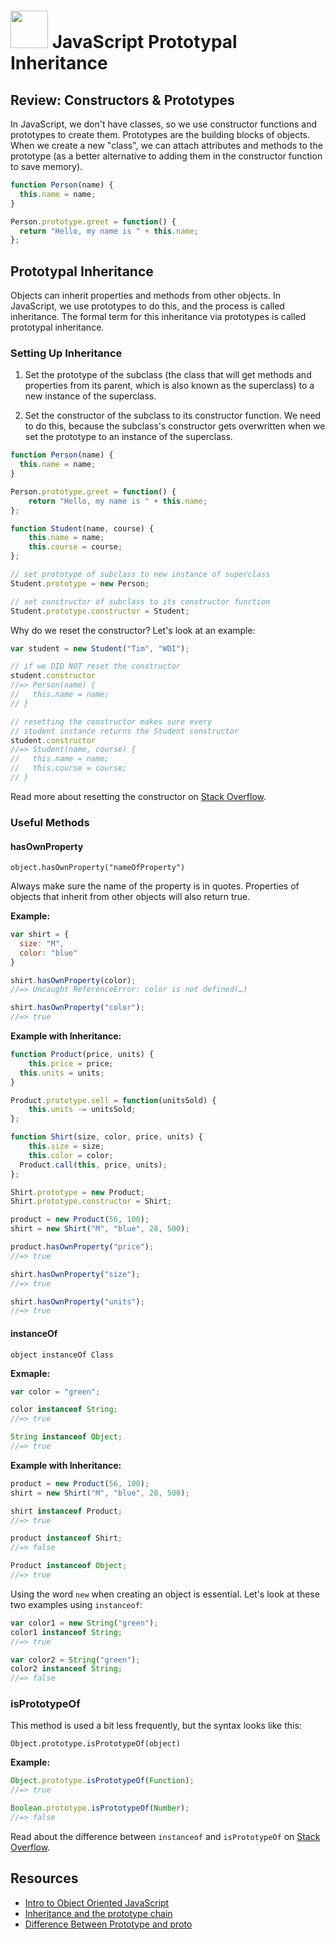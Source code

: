 # <img src="https://cloud.githubusercontent.com/assets/7833470/10423298/ea833a68-7079-11e5-84f8-0a925ab96893.png" width="60"> JavaScript Prototypal Inheritance

## Review: Constructors & Prototypes

In JavaScript, we don't have classes, so we use constructor functions and prototypes to create them. Prototypes are the building blocks of objects. When we create a new "class", we can attach attributes and methods to the prototype (as a better alternative to adding them in the constructor function to save memory).

```js
function Person(name) {
  this.name = name;
}

Person.prototype.greet = function() {
  return "Hello, my name is " + this.name;
};
```

## Prototypal Inheritance

Objects can inherit properties and methods from other objects. In JavaScript, we use prototypes to do this, and the process is called inheritance. The formal term for this inheritance via prototypes is called prototypal inheritance.

### Setting Up Inheritance

1. Set the prototype of the subclass (the class that will get methods and properties from its parent, which is also known as the superclass) to a new instance of the superclass.

2. Set the constructor of the subclass to its constructor function. We need to do this, because the subclass's constructor gets overwritten when we set the prototype to an instance of the superclass.

```js
function Person(name) {
  this.name = name;
}

Person.prototype.greet = function() {
	return "Hello, my name is " + this.name;
};

function Student(name, course) {
	this.name = name;
	this.course = course;
};

// set prototype of subclass to new instance of superclass
Student.prototype = new Person;

// set constructor of subclass to its constructor function
Student.prototype.constructor = Student;
```

Why do we reset the constructor? Let's look at an example:

```js
var student = new Student("Tim", "WDI");

// if we DID NOT reset the constructor
student.constructor
//=> Person(name) {
//   this.name = name;
// }

// resetting the constructor makes sure every
// student instance returns the Student constructor
student.constructor
//=> Student(name, course) {
//   this.name = name;
//   this.course = course;
// }
```

Read more about resetting the constructor on <a href="http://stackoverflow.com/questions/8453887/why-is-it-necessary-to-set-the-prototype-constructor" target="_blank">Stack Overflow</a>.

### Useful Methods

#### hasOwnProperty

`object.hasOwnProperty("nameOfProperty")`

Always make sure the name of the property is in quotes. Properties of objects that inherit from other objects will also return true.

**Example:**

```js
var shirt = {
  size: "M",
  color: "blue"
}

shirt.hasOwnProperty(color);
//=> Uncaught ReferenceError: color is not defined(…)

shirt.hasOwnProperty("color");
//=> true
```

**Example with Inheritance:**

```js
function Product(price, units) {
	this.price = price;
  this.units = units;
}

Product.prototype.sell = function(unitsSold) {
	this.units -= unitsSold;
};

function Shirt(size, color, price, units) {
	this.size = size;
	this.color = color;
  Product.call(this, price, units);
};

Shirt.prototype = new Product;
Shirt.prototype.constructor = Shirt;

product = new Product(56, 100);
shirt = new Shirt("M", "blue", 28, 500);

product.hasOwnProperty("price");
//=> true

shirt.hasOwnProperty("size");
//=> true

shirt.hasOwnProperty("units");
//=> true
```

#### instanceOf

`object instanceOf Class`

**Exmaple:**

```js
var color = "green";

color instanceof String;
//=> true

String instanceof Object;
//=> true
```

**Example with Inheritance:**

```js
product = new Product(56, 100);
shirt = new Shirt("M", "blue", 28, 500);

shirt instanceof Product;
//=> true

product instanceof Shirt;
//=> false

Product instanceof Object;
//=> true
```

Using the word `new` when creating an object is essential. Let's look at these two examples using `instanceof`:

```js
var color1 = new String("green");
color1 instanceof String;
//=> true

var color2 = String("green");
color2 instanceof String;
//=> false
```

### isPrototypeOf

This method is used a bit less frequently, but the syntax looks like this:

`Object.prototype.isPrototypeOf(object)`

**Example:**

```js
Object.prototype.isPrototypeOf(Function);
//=> true

Boolean.prototype.isPrototypeOf(Number);
//=> false
```

Read about the difference between `instanceof` and `isPrototypeOf` on <a href="http://stackoverflow.com/questions/2464426/whats-the-difference-between-isprototypeof-and-instanceof-in-javascript" target="_blank">Stack Overflow</a>.

## Resources

* <a href="https://developer.mozilla.org/en-US/docs/Web/JavaScript/Introduction_to_Object-Oriented_JavaScript" target="_blank">Intro to Object Oriented JavaScript</a>
* <a href="https://developer.mozilla.org/en-US/docs/Web/JavaScript/Inheritance_and_the_prototype_chain" target="_blank">Inheritance and the prototype chain</a>
* <a href="http://geekabyte.blogspot.com/2013/03/difference-between-protoype-and-proto.html" target="_blank">Difference Between Prototype and proto</a>
